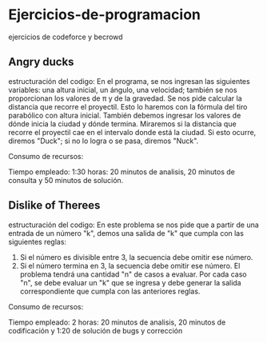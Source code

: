 # Ejercicios-de-programacion
ejercicios de codeforce y becrowd
## Angry ducks
estructuración del codigo:
En el programa, se nos ingresan las siguientes variables: una altura inicial, un ángulo, una velocidad; también se nos proporcionan los valores de π y de la gravedad. Se nos pide calcular la distancia que recorre el proyectil. Esto lo haremos con la fórmula del tiro parabólico con altura inicial. También debemos ingresar los valores de dónde inicia la ciudad y dónde termina. Miraremos si la distancia que recorre el proyectil cae en el intervalo donde está la ciudad. Si esto ocurre, diremos "Duck"; si no lo logra o se pasa, diremos "Nuck".

Consumo de recursos:

Tiempo empleado: 1:30 horas: 20 minutos de analisis, 20 minutos de consulta y 50 minutos de solución.

## Dislike of Therees 
estructuración del codigo:
En este problema se nos pide que a partir de una entrada de un número "k", demos una salida de "k" que cumpla con las siguientes reglas:

1. Si el número es divisible entre 3, la secuencia debe omitir ese número.
2. Si el número termina en 3, la secuencia debe omitir ese número. El problema tendrá una cantidad "n" de casos a evaluar. Por cada caso "n", se debe evaluar un "k" que se ingresa y debe generar la salida correspondiente que cumpla con las anteriores reglas.

Consumo de recursos:

Tiempo empleado: 2 horas: 20 minutos de analisis, 20 minutos de codificación y 1:20 de solución de bugs y corrección
